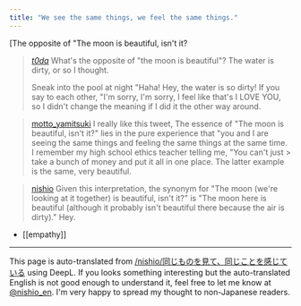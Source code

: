 ```yaml
---
title: "We see the same things, we feel the same things."
---
```


[The opposite of "The moon is beautiful, isn't it?
> [_t0da_](https://x.com/_t0da_/status/1836812629769429280) What's the opposite of "the moon is beautiful"?
>  The water is dirty, or so I thought.
>
>  Sneak into the pool at night
>  "Haha! Hey, the water is so dirty!
>  If you say to each other, "I'm sorry, I'm sorry,
>  I feel like that's I LOVE YOU, so I didn't change the meaning if I did it the other way around.

> [motto_yamitsuki](https://x.com/motto_yamitsuki/status/1837117280544772107) I really like this tweet,
>  The essence of "The moon is beautiful, isn't it?" lies in the pure experience that "you and I are seeing the same things and feeling the same things at the same time.
>  I remember my high school ethics teacher telling me, "You can't just > take a bunch of money and put it all in one place.
>  The latter example is the same, very beautiful.

> [nishio](https://x.com/nishio/status/1837697004862165235) Given this interpretation, the synonym for "The moon (we're looking at it together) is beautiful, isn't it?" is "The moon here is beautiful (although it probably isn't beautiful there because the air is dirty)." Hey.

- [[empathy]]

---
This page is auto-translated from [/nishio/同じものを見て、同じことを感じている](https://scrapbox.io/nishio/同じものを見て、同じことを感じている) using DeepL. If you looks something interesting but the auto-translated English is not good enough to understand it, feel free to let me know at [@nishio_en](https://twitter.com/nishio_en). I'm very happy to spread my thought to non-Japanese readers.